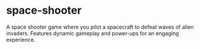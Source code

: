 # space-shooter
A space shooter game where you pilot a spacecraft to defeat waves of alien invaders. Features dynamic gameplay and power-ups for an engaging experience.
